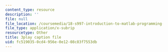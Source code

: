 ```yaml
---
content_type: resource
description: ''
file: null
file_location: /coursemedia/18-s997-introduction-to-matlab-programming-fall-2011/fc5190350cd4956e0e1208c83f7553db_8wiIV-NfYwc.srt
file_type: application/x-subrip
resourcetype: Other
title: 3play caption file
uid: fc519035-0cd4-956e-0e12-08c83f7553db
---
```


